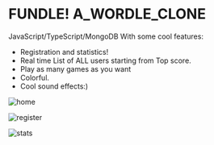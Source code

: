 # FUNDLE! A_WORDLE_CLONE
JavaScript/TypeScript/MongoDB
With some cool features:

- Registration and statistics!
- Real time List of ALL users starting from Top score.
- Play as many games as you want
- Colorful.
- Cool sound effects:)

![home](https://user-images.githubusercontent.com/93940739/209814652-a560b229-b847-4f5b-b783-4dcce120d148.png)

![register](https://user-images.githubusercontent.com/93940739/209814996-8b87add8-26d1-46c0-8425-65369ebdc158.png)

![stats](https://user-images.githubusercontent.com/93940739/209815027-4e934ee1-0126-4c6a-b9f8-033b896961c0.png)



